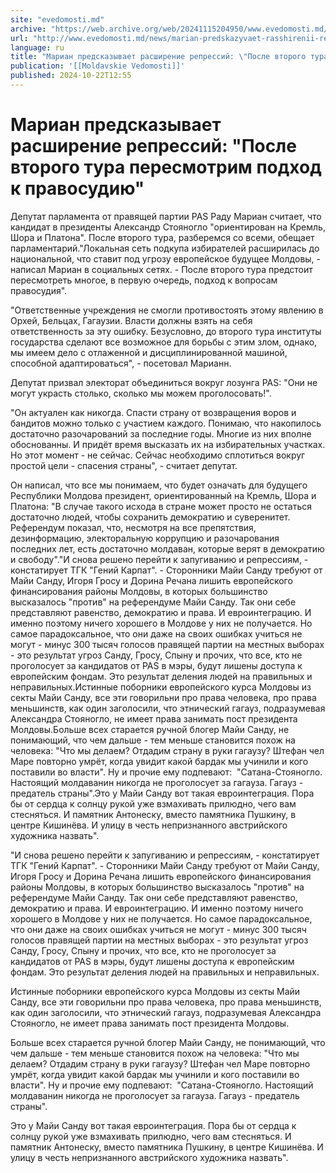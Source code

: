 ```yaml
---
site: "evedomosti.md"
archive: "https://web.archive.org/web/20241115204950/www.evedomosti.md/news/marian-predskazyvaet-rasshirenii-repressij-posle-vtorogo-tur"
url: "http://www.evedomosti.md/news/marian-predskazyvaet-rasshirenii-repressij-posle-vtorogo-tur"
language: ru
title: "Мариан предсказывает расширение репрессий: \"После второго тура пересмотрим подход к правосудию\""
publication: '[[Moldavskie Vedomosti]]'
published: 2024-10-22T12:55
---
```


# Мариан предсказывает расширение репрессий: "После второго тура пересмотрим подход к правосудию"

Депутат парламента от правящей партии PAS Раду Мариан считает, что кандидат в президенты Александр Стояногло "ориентирован на Кремль, Шора и Платона". После второго тура, разберемся со всеми, обещает парламентарий."Локальная сеть подкупа избирателей расширилась до национальной, что ставит под угрозу европейское будущее Молдовы, - написал Мариан в социальных сетях. - После второго тура предстоит пересмотреть многое, в первую очередь, подход к вопросам правосудия".

"Ответственные учреждения не смогли противостоять этому явлению в Орхей, Бельцах, Гагаузии. Власти должны взять на себя ответственность за эту ошибку. Безусловно, до второго тура институты государства сделают все возможное для борьбы с этим злом, однако, мы имеем дело с отлаженной и дисциплинированной машиной, способной адаптироваться", - посетовал Марианн.

Депутат призвал электорат объединиться вокруг лозунга PAS: "Они не могут украсть столько, сколько мы можем проголосовать!".

"Он актуален как никогда. Спасти страну от возвращения воров и бандитов можно только с участием каждого. Понимаю, что накопилось достаточно разочарований за последние годы. Многие из них вполне обоснованны. И придёт время высказать их на избирательных участках. Но этот момент - не сейчас. Сейчас необходимо сплотиться вокруг простой цели - спасения страны", - считает депутат.

Он написал, что все мы понимаем, что будет означать для будущего Республики Молдова президент, ориентированный на Кремль, Шора и Платона: "В случае такого исхода в стране может просто не остаться достаточно людей, чтобы сохранить демократию и суверенитет. Референдум показал, что, несмотря на все препятствия, дезинформацию, электоральную коррупцию и разочарования последних лет, есть достаточно молдаван, которые верят в демократию и свободу"."И снова решено перейти к запугиванию и репрессиям, - констатирует ТГК "Гений Карпат". - Сторонники Майи Санду требуют от Майи Санду, Игоря Гросу и Дорина Речана лишить европейского финансирования районы Молдовы, в которых большинство высказалось "против" на референдуме Майи Санду. Так они себе представляют равенство, демократию и права. И евроинтеграцию. И именно поэтому ничего хорошего в Молдове у них не получается. Но самое парадоксальное, что они даже на своих ошибках учиться не могут - минус 300 тысяч голосов правящей партии на местных выборах - это результат угроз Санду, Гросу, Спыну и прочих, что все, кто не проголосует за кандидатов от PAS в мэры, будут лишены доступа к европейским фондам. Это результат деления людей на правильных и неправильных.Истинные поборники европейского курса Молдовы из секты Майи Санду, все эти говорильни про права человека, про права меньшинств, как один заголосили, что этнический гагауз, подразумевая Александра Стояногло, не имеет права занимать пост президента Молдовы.Больше всех старается ручной блогер Майи Санду, не понимающий, что чем дальше - тем меньше становится похож на человека: "Что мы делаем? Отдадим страну в руки гагаузу? Штефан чел Маре повторно умрёт, когда увидит какой бардак мы учинили и кого поставили во власти". Ну и прочие ему подпевают:  "Сатана-Стояногло. Настоящий молдаванин никогда не проголосует за гагауза. Гагауз - предатель страны".Это у Майи Санду вот такая евроинтеграция. Пора бы от сердца к солнцу рукой уже взмахивать прилюдно, чего вам стесняться. И памятник Антонеску, вместо памятника Пушкину, в центре Кишинёва. И улицу в честь непризнанного австрийского художника назвать".

"И снова решено перейти к запугиванию и репрессиям, - констатирует ТГК "Гений Карпат". - Сторонники Майи Санду требуют от Майи Санду, Игоря Гросу и Дорина Речана лишить европейского финансирования районы Молдовы, в которых большинство высказалось "против" на референдуме Майи Санду. Так они себе представляют равенство, демократию и права. И евроинтеграцию. И именно поэтому ничего хорошего в Молдове у них не получается. Но самое парадоксальное, что они даже на своих ошибках учиться не могут - минус 300 тысяч голосов правящей партии на местных выборах - это результат угроз Санду, Гросу, Спыну и прочих, что все, кто не проголосует за кандидатов от PAS в мэры, будут лишены доступа к европейским фондам. Это результат деления людей на правильных и неправильных.

Истинные поборники европейского курса Молдовы из секты Майи Санду, все эти говорильни про права человека, про права меньшинств, как один заголосили, что этнический гагауз, подразумевая Александра Стояногло, не имеет права занимать пост президента Молдовы.

Больше всех старается ручной блогер Майи Санду, не понимающий, что чем дальше - тем меньше становится похож на человека: "Что мы делаем? Отдадим страну в руки гагаузу? Штефан чел Маре повторно умрёт, когда увидит какой бардак мы учинили и кого поставили во власти". Ну и прочие ему подпевают:  "Сатана-Стояногло. Настоящий молдаванин никогда не проголосует за гагауза. Гагауз - предатель страны".

Это у Майи Санду вот такая евроинтеграция. Пора бы от сердца к солнцу рукой уже взмахивать прилюдно, чего вам стесняться. И памятник Антонеску, вместо памятника Пушкину, в центре Кишинёва. И улицу в честь непризнанного австрийского художника назвать".